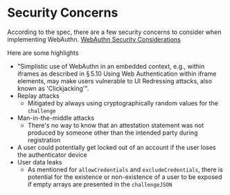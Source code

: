 # <a id="securityConcerns"></a> Security Concerns

According to the spec, there are a few security concerns to consider when implementing WebAuthn.
[WebAuthn Security Considerations](https://www.w3.org/TR/webauthn/#sctn-security-considerations)

Here are some highlights
- "Simplistic use of WebAuthn in an embedded context, e.g., within iframes as described in § 5.10 Using Web Authentication within iframe elements, may make users vulnerable to UI Redressing attacks, also known as 'Clickjacking'".
- Replay attacks 
  - Mitigated by always using cryptographically random values for the `challenge`
- Man-in-the-middle attacks
  - There's no way to know that an attestation statement was not produced by someone other than the intended party during registration
- A user could potentially get locked out of an account if the user loses the authenticator device
- User data leaks
  - As mentioned for `allowCredentials` and `excludeCredentials`, there is potential for the existence or non-existence of a user to be exposed if empty arrays are presented in the `challengeJSON`